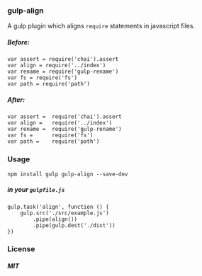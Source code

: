 ### gulp-align

A gulp plugin which aligns `require` statements in javascript files.

##### Before:

```
var assert = require('chai').assert
var align = require('../index')
var rename = require('gulp-rename')
var fs = require('fs')
var path = require('path')
```

##### After:

```
var assert =  require('chai').assert
var align =   require('../index')
var rename =  require('gulp-rename')
var fs =      require('fs')
var path =    require('path')
```



### Usage

`npm install gulp gulp-align --save-dev`

##### in your `gulpfile.js`

```
gulp.task('align', function () {
    gulp.src('./src/example.js')
        .pipe(align())
        .pipe(gulp.dest('./dist'))
})
```

### License

##### MIT

